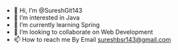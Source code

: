 - 👋 Hi, I’m @SureshGit143
- 👀 I’m interested in Java
- 🌱 I’m currently learning Spring
- 💞️ I’m looking to collaborate on Web Development
- 📫 How to reach me By Email sureshbsr143@gmail.com

<!---
SureshGit143/SureshGit143 is a ✨ special ✨ repository because its `README.md` (this file) appears on your GitHub profile.
You can click the Preview link to take a look at your changes.
--->
